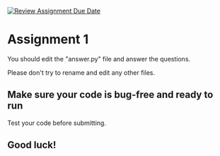 [![Review Assignment Due Date](https://classroom.github.com/assets/deadline-readme-button-22041afd0340ce965d47ae6ef1cefeee28c7c493a6346c4f15d667ab976d596c.svg)](https://classroom.github.com/a/VJHND-RE)
# Assignment 1

You should edit the "answer.py" file and answer the questions.

Please don't try to rename and edit any other files.

## Make sure your code is bug-free and ready to run
Test your code before submitting.
## Good luck!
